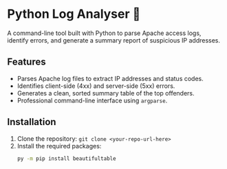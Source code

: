 # Python Log Analyser 🐍

A command-line tool built with Python to parse Apache access logs, identify errors, and generate a summary report of suspicious IP addresses.

## Features

- Parses Apache log files to extract IP addresses and status codes.
- Identifies client-side (4xx) and server-side (5xx) errors.
- Generates a clean, sorted summary table of the top offenders.
- Professional command-line interface using `argparse`.

## Installation

1. Clone the repository: `git clone <your-repo-url-here>`
2. Install the required packages:
   ```bash
   py -m pip install beautifultable
   ```
